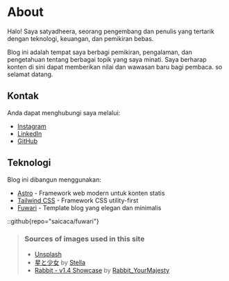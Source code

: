# About
Halo! Saya satyadheera, seorang pengembang dan penulis yang tertarik dengan teknologi, keuangan, dan pemikiran bebas.

Blog ini adalah tempat saya berbagi pemikiran, pengalaman, dan pengetahuan tentang berbagai topik yang saya minati. Saya berharap konten di sini dapat memberikan nilai dan wawasan baru bagi pembaca. so selamat datang.

## Kontak
Anda dapat menghubungi saya melalui:
- [Instagram](https://www.instagram.com/satyadheera_/)
- [LinkedIn](https://www.linkedin.com/in/satyadheeraa/)
- [GitHub](https://github.com/artemistic)

## Teknologi
Blog ini dibangun menggunakan:
- [Astro](https://astro.build) - Framework web modern untuk konten statis
- [Tailwind CSS](https://tailwindcss.com) - Framework CSS utility-first
- [Fuwari](https://github.com/saicaca/fuwari) - Template blog yang elegan dan minimalis

::github{repo="saicaca/fuwari"}

> ### Sources of images used in this site
> - [Unsplash](https://unsplash.com/)
> - [星と少女](https://www.pixiv.net/artworks/108916539) by [Stella](https://www.pixiv.net/users/93273965)
> - [Rabbit - v1.4 Showcase](https://civitai.com/posts/586908) by [Rabbit_YourMajesty](https://civitai.com/user/Rabbit_YourMajesty)
